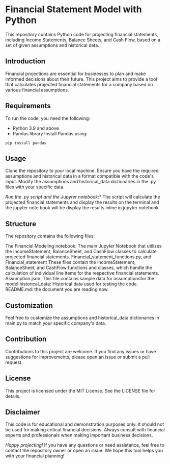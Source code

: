   # Financial Statement Model with Python
This repository contains Python code for projecting financial statements, including Income Statements, Balance Sheets, and Cash Flow, based on a set of given assumptions and historical data.

## Introduction
Financial projections are essential for businesses to plan and make informed decisions about their future. This project aims to provide a tool that calculates projected financial statements for a company based on various financial assumptions.

## Requirements
To run the code, you need the following:

- Python 3.9 and above
- Pandas library
Install Pandas using:

``` {bash}
pip install pandas
```
## Usage
Clone the repository to your local machine.
Ensure you have the required assumptions and historical data in a format compatible with the code's input.
Modify the assumptions and historical_data dictionaries in the .py files with your specific data.

*Run the .py script and the Jupyter notebook:**
The script will calculate the projected financial statements and display the results on the terminal and the jupyter note book will be display the results inline in jupyter notebook

## Structure
The repository contains the following files:

The Financial Modeling notebook: The main Jupyter Notebook that utilizes the IncomeStatement, BalanceSheet, and CashFlow classes to calculate projected financial statements.
Financial_statement_functions.py, and Financial_statement These files contain the IncomeStatement, BalanceSheet, and CashFlow functions and classes, which handle the calculation of individual line items for the respective financial statements.
Assumption.json: This file contains sample data for assumptionsfor the model
historical_data: Historical data used for testing the code.
README.md: the document you are reading now.

## Customization
Feel free to customize the assumptions and historical_data dictionaries in main.py to match your specific company's data.

## Contribution
Contributions to this project are welcome. If you find any issues or have suggestions for improvements, please open an issue or submit a pull request.

## License
This project is licensed under the MIT License. See the LICENSE file for details.

## Disclaimer
This code is for educational and demonstration purposes only. It should not be used for making critical financial decisions. Always consult with financial experts and professionals when making important business decisions.

*Happy projecting!* If you have any questions or need assistance, feel free to contact the repository owner or open an issue. We hope this tool helps you with your financial planning!





